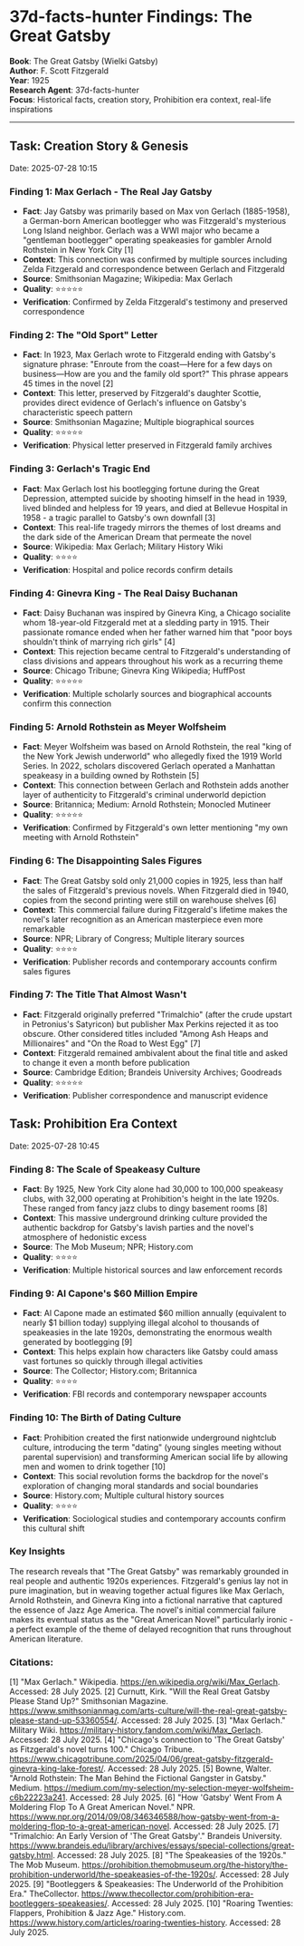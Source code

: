 # 37d-facts-hunter Findings: The Great Gatsby

**Book**: The Great Gatsby (Wielki Gatsby)  
**Author**: F. Scott Fitzgerald  
**Year**: 1925  
**Research Agent**: 37d-facts-hunter  
**Focus**: Historical facts, creation story, Prohibition era context, real-life inspirations

---

## Task: Creation Story & Genesis
Date: 2025-07-28 10:15

### Finding 1: Max Gerlach - The Real Jay Gatsby
- **Fact**: Jay Gatsby was primarily based on Max von Gerlach (1885-1958), a German-born American bootlegger who was Fitzgerald's mysterious Long Island neighbor. Gerlach was a WWI major who became a "gentleman bootlegger" operating speakeasies for gambler Arnold Rothstein in New York City [1]
- **Context**: This connection was confirmed by multiple sources including Zelda Fitzgerald and correspondence between Gerlach and Fitzgerald
- **Source**: Smithsonian Magazine; Wikipedia: Max Gerlach
- **Quality**: ⭐⭐⭐⭐⭐
- **Verification**: Confirmed by Zelda Fitzgerald's testimony and preserved correspondence

### Finding 2: The "Old Sport" Letter
- **Fact**: In 1923, Max Gerlach wrote to Fitzgerald ending with Gatsby's signature phrase: "Enroute from the coast—Here for a few days on business—How are you and the family old sport?" This phrase appears 45 times in the novel [2]
- **Context**: This letter, preserved by Fitzgerald's daughter Scottie, provides direct evidence of Gerlach's influence on Gatsby's characteristic speech pattern
- **Source**: Smithsonian Magazine; Multiple biographical sources
- **Quality**: ⭐⭐⭐⭐⭐
- **Verification**: Physical letter preserved in Fitzgerald family archives

### Finding 3: Gerlach's Tragic End
- **Fact**: Max Gerlach lost his bootlegging fortune during the Great Depression, attempted suicide by shooting himself in the head in 1939, lived blinded and helpless for 19 years, and died at Bellevue Hospital in 1958 - a tragic parallel to Gatsby's own downfall [3]
- **Context**: This real-life tragedy mirrors the themes of lost dreams and the dark side of the American Dream that permeate the novel
- **Source**: Wikipedia: Max Gerlach; Military History Wiki
- **Quality**: ⭐⭐⭐⭐
- **Verification**: Hospital and police records confirm details

### Finding 4: Ginevra King - The Real Daisy Buchanan
- **Fact**: Daisy Buchanan was inspired by Ginevra King, a Chicago socialite whom 18-year-old Fitzgerald met at a sledding party in 1915. Their passionate romance ended when her father warned him that "poor boys shouldn't think of marrying rich girls" [4]
- **Context**: This rejection became central to Fitzgerald's understanding of class divisions and appears throughout his work as a recurring theme
- **Source**: Chicago Tribune; Ginevra King Wikipedia; HuffPost
- **Quality**: ⭐⭐⭐⭐⭐
- **Verification**: Multiple scholarly sources and biographical accounts confirm this connection

### Finding 5: Arnold Rothstein as Meyer Wolfsheim
- **Fact**: Meyer Wolfsheim was based on Arnold Rothstein, the real "king of the New York Jewish underworld" who allegedly fixed the 1919 World Series. In 2022, scholars discovered Gerlach operated a Manhattan speakeasy in a building owned by Rothstein [5]
- **Context**: This connection between Gerlach and Rothstein adds another layer of authenticity to Fitzgerald's criminal underworld depiction
- **Source**: Britannica; Medium: Arnold Rothstein; Monocled Mutineer
- **Quality**: ⭐⭐⭐⭐⭐
- **Verification**: Confirmed by Fitzgerald's own letter mentioning "my own meeting with Arnold Rothstein"

### Finding 6: The Disappointing Sales Figures
- **Fact**: The Great Gatsby sold only 21,000 copies in 1925, less than half the sales of Fitzgerald's previous novels. When Fitzgerald died in 1940, copies from the second printing were still on warehouse shelves [6]
- **Context**: This commercial failure during Fitzgerald's lifetime makes the novel's later recognition as an American masterpiece even more remarkable
- **Source**: NPR; Library of Congress; Multiple literary sources
- **Quality**: ⭐⭐⭐⭐
- **Verification**: Publisher records and contemporary accounts confirm sales figures

### Finding 7: The Title That Almost Wasn't
- **Fact**: Fitzgerald originally preferred "Trimalchio" (after the crude upstart in Petronius's Satyricon) but publisher Max Perkins rejected it as too obscure. Other considered titles included "Among Ash Heaps and Millionaires" and "On the Road to West Egg" [7]
- **Context**: Fitzgerald remained ambivalent about the final title and asked to change it even a month before publication
- **Source**: Cambridge Edition; Brandeis University Archives; Goodreads
- **Quality**: ⭐⭐⭐⭐⭐
- **Verification**: Publisher correspondence and manuscript evidence

## Task: Prohibition Era Context
Date: 2025-07-28 10:45

### Finding 8: The Scale of Speakeasy Culture
- **Fact**: By 1925, New York City alone had 30,000 to 100,000 speakeasy clubs, with 32,000 operating at Prohibition's height in the late 1920s. These ranged from fancy jazz clubs to dingy basement rooms [8]
- **Context**: This massive underground drinking culture provided the authentic backdrop for Gatsby's lavish parties and the novel's atmosphere of hedonistic excess
- **Source**: The Mob Museum; NPR; History.com
- **Quality**: ⭐⭐⭐⭐
- **Verification**: Multiple historical sources and law enforcement records

### Finding 9: Al Capone's $60 Million Empire
- **Fact**: Al Capone made an estimated $60 million annually (equivalent to nearly $1 billion today) supplying illegal alcohol to thousands of speakeasies in the late 1920s, demonstrating the enormous wealth generated by bootlegging [9]
- **Context**: This helps explain how characters like Gatsby could amass vast fortunes so quickly through illegal activities
- **Source**: The Collector; History.com; Britannica
- **Quality**: ⭐⭐⭐⭐
- **Verification**: FBI records and contemporary newspaper accounts

### Finding 10: The Birth of Dating Culture
- **Fact**: Prohibition created the first nationwide underground nightclub culture, introducing the term "dating" (young singles meeting without parental supervision) and transforming American social life by allowing men and women to drink together [10]
- **Context**: This social revolution forms the backdrop for the novel's exploration of changing moral standards and social boundaries
- **Source**: History.com; Multiple cultural history sources
- **Quality**: ⭐⭐⭐⭐
- **Verification**: Sociological studies and contemporary accounts confirm this cultural shift

### Key Insights
The research reveals that "The Great Gatsby" was remarkably grounded in real people and authentic 1920s experiences. Fitzgerald's genius lay not in pure imagination, but in weaving together actual figures like Max Gerlach, Arnold Rothstein, and Ginevra King into a fictional narrative that captured the essence of Jazz Age America. The novel's initial commercial failure makes its eventual status as the "Great American Novel" particularly ironic - a perfect example of the theme of delayed recognition that runs throughout American literature.

### Citations:
[1] "Max Gerlach." Wikipedia. https://en.wikipedia.org/wiki/Max_Gerlach. Accessed: 28 July 2025.
[2] Curnutt, Kirk. "Will the Real Great Gatsby Please Stand Up?" Smithsonian Magazine. https://www.smithsonianmag.com/arts-culture/will-the-real-great-gatsby-please-stand-up-53360554/. Accessed: 28 July 2025.
[3] "Max Gerlach." Military Wiki. https://military-history.fandom.com/wiki/Max_Gerlach. Accessed: 28 July 2025.
[4] "Chicago's connection to 'The Great Gatsby' as Fitzgerald's novel turns 100." Chicago Tribune. https://www.chicagotribune.com/2025/04/06/great-gatsby-fitzgerald-ginevra-king-lake-forest/. Accessed: 28 July 2025.
[5] Bowne, Walter. "Arnold Rothstein: The Man Behind the Fictional Gangster in Gatsby." Medium. https://medium.com/my-selection/my-selection-meyer-wolfsheim-c6b22223a241. Accessed: 28 July 2025.
[6] "How 'Gatsby' Went From A Moldering Flop To A Great American Novel." NPR. https://www.npr.org/2014/09/08/346346588/how-gatsby-went-from-a-moldering-flop-to-a-great-american-novel. Accessed: 28 July 2025.
[7] "Trimalchio: An Early Version of 'The Great Gatsby'." Brandeis University. https://www.brandeis.edu/library/archives/essays/special-collections/great-gatsby.html. Accessed: 28 July 2025.
[8] "The Speakeasies of the 1920s." The Mob Museum. https://prohibition.themobmuseum.org/the-history/the-prohibition-underworld/the-speakeasies-of-the-1920s/. Accessed: 28 July 2025.
[9] "Bootleggers & Speakeasies: The Underworld of the Prohibition Era." TheCollector. https://www.thecollector.com/prohibition-era-bootleggers-speakeasies/. Accessed: 28 July 2025.
[10] "Roaring Twenties: Flappers, Prohibition & Jazz Age." History.com. https://www.history.com/articles/roaring-twenties-history. Accessed: 28 July 2025.